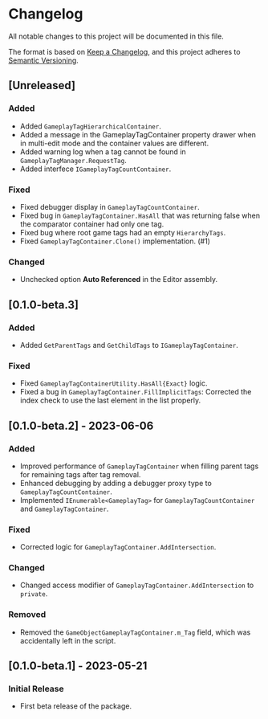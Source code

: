 # Changelog

All notable changes to this project will be documented in this file.

The format is based on [Keep a Changelog](https://keepachangelog.com/en/1.1.0/),
and this project adheres to [Semantic Versioning](https://semver.org/spec/v2.0.0.html).


## [Unreleased]

### Added

- Added `GameplayTagHierarchicalContainer`.
- Added a message in the GameplayTagContainer property drawer when in multi-edit mode and the container values are different.
- Added warning log when a tag cannot be found in `GameplayTagManager.RequestTag`.
- Added interfece `IGameplayTagCountContainer`.

### Fixed

- Fixed debugger display in `GameplayTagCountContainer`.
- Fixed bug in `GameplayTagContainer.HasAll` that was returning false when the comparator container had only one tag.
- Fixed bug where root game tags had an empty `HierarchyTags`.
- Fixed `GameplayTagContainer.Clone()` implementation. (#1)

### Changed

- Unchecked option **Auto Referenced** in the Editor assembly.

## [0.1.0-beta.3]

### Added

- Added `GetParentTags` and `GetChildTags` to `IGameplayTagContainer`.

### Fixed

- Fixed `GameplayTagContainerUtility.HasAll{Exact}` logic.
- Fixed a bug in `GameplayTagContainer.FillImplicitTags`: Corrected the index check to use the last element in the list properly.

## [0.1.0-beta.2] - 2023-06-06

### Added

- Improved performance of `GameplayTagContainer` when filling parent tags for remaining tags after tag removal.
- Enhanced debugging by adding a debugger proxy type to `GameplayTagCountContainer`.
- Implemented `IEnumerable<GameplayTag>` for `GameplayTagCountContainer` and `GameplayTagContainer`.

### Fixed

- Corrected logic for `GameplayTagContainer.AddIntersection`.

### Changed

- Changed access modifier of `GameplayTagContainer.AddIntersection` to `private`.

### Removed

- Removed the `GameObjectGameplayTagContainer.m_Tag` field, which was accidentally left in the script.

## [0.1.0-beta.1] - 2023-05-21

### Initial Release

- First beta release of the package.